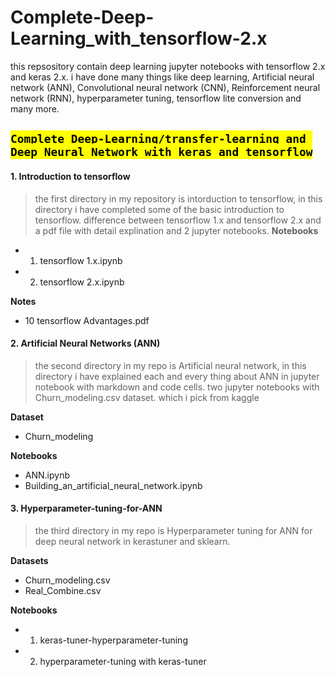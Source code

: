 # Complete-Deep-Learning_with_tensorflow-2.x
this repsository contain deep learning jupyter notebooks with tensorflow 2.x and keras 2.x. i have done many things like deep learning, Artificial neural network (ANN), Convolutional neural network (CNN), Reinforcement neural network (RNN), hyperparameter tuning, tensorflow lite conversion and many more.


## <mark>`Complete Deep-Learning/transfer-learning and Deep Neural Network with keras and tensorflow`</mark>
#### 1. Introduction to tensorflow
> the first directory in my repository is intorduction to tensorflow, in this directory i have completed some of the basic introduction to tensorflow. difference between tensorflow 1.x and tensorflow 2.x
and a pdf file with detail explination and 2 jupyter notebooks.
**Notebooks**
* 1. tensorflow 1.x.ipynb
* 2. tensorflow 2.x.ipynb

**Notes**
* 10 tensorflow Advantages.pdf
#### 2. Artificial Neural Networks (ANN)
> the second directory in my repo is Artificial neural network, in this directory i have explained each and every thing about ANN in jupyter notebook with markdown and code cells.
two jupyter notebooks with Churn_modeling.csv dataset. which i pick from kaggle

**Dataset**
* Churn_modeling

**Notebooks**
* ANN.ipynb
* Building_an_artificial_neural_network.ipynb

#### 3. Hyperparameter-tuning-for-ANN
> the third directory in my repo is Hyperparameter tuning for ANN for deep neural network in kerastuner and sklearn.

**Datasets**
* Churn_modeling.csv
* Real_Combine.csv

**Notebooks**
* 1. keras-tuner-hyperparameter-tuning
* 2. hyperparameter-tuning with keras-tuner
